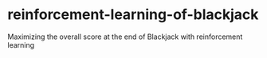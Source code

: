 # reinforcement-learning-of-blackjack
Maximizing the overall score at the end of Blackjack with reinforcement learning 
